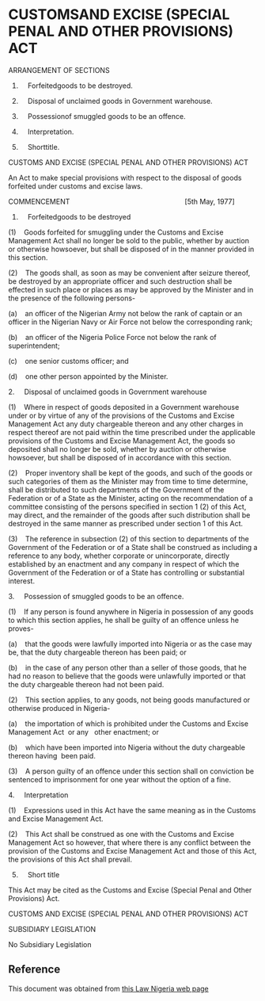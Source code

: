 # CUSTOMSAND EXCISE (SPECIAL PENAL AND OTHER PROVISIONS) ACT

ARRANGEMENT OF SECTIONS

1.     Forfeitedgoods to be destroyed.

2.     Disposal of unclaimed goods in Government warehouse.

3.     Possessionof smuggled goods to be an offence.

4.     Interpretation.

5.     Shorttitle.

CUSTOMS AND EXCISE (SPECIAL PENAL AND OTHER PROVISIONS) ACT

An Act to make special provisions with respect to the disposal of goods forfeited under customs and excise laws.

COMMENCEMENT                                                           [5th May, 1977]

1.     Forfeitedgoods to be destroyed

(1)    Goods forfeited for smuggling under the Customs and Excise Management Act shall no longer be sold to the public, whether by auction or otherwise howsoever, but shall be disposed of in the manner provided in this section.

(2)    The goods shall, as soon as may be convenient after seizure thereof, be destroyed by an appropriate officer and such destruction shall be effected in such place or places as may be approved by the Minister and in the presence of the following persons-

(a)    an officer of the Nigerian Army not below the rank of captain or an officer in the Nigerian Navy or Air Force not below the corresponding rank;

(b)    an officer of the Nigeria Police Force not below the rank of superintendent;

(c)    one senior customs officer; and

(d)    one other person appointed by the Minister.

2.     Disposal of unclaimed goods in Government warehouse

(1)    Where in respect of goods deposited in a Government warehouse under or by virtue of any of the provisions of the Customs and Excise Management Act any duty chargeable thereon and any other charges in respect thereof are not paid within the time prescribed under the applicable provisions of the Customs and Excise Management Act, the goods so deposited shall no longer be sold, whether by auction or otherwise howsoever, but shall be disposed of in accordance with this section.

(2)    Proper inventory shall be kept of the goods, and such of the goods or such categories of them as the Minister may from time to time determine, shall be distributed to such departments of the Government of the Federation or of a State as the Minister, acting on the recommendation of a committee consisting of the persons specified in section 1 (2) of this Act, may direct, and the remainder of the goods after such distribution shall be destroyed in the same manner as prescribed under section 1 of this Act.

(3)    The reference in subsection (2) of this section to departments of the Government of the Federation or of a State shall be construed as including a reference to any body, whether corporate or unincorporate, directly established by an enactment and any company in respect of which the Government of the Federation or of a State has controlling or substantial interest.

3.     Possession of smuggled goods to be an offence.

(1)    If any person is found anywhere in Nigeria in possession of any goods to which this section applies, he shall be guilty of an offence unless he proves-

(a)    that the goods were lawfully imported into Nigeria or as the case may be, that the duty chargeable thereon has been paid; or

(b)    in the case of any person other than a seller of those goods, that he had no reason to believe that the goods were unlawfully imported or that the duty chargeable thereon had not been paid.

(2)    This section applies, to any goods, not being goods manufactured or otherwise produced in Nigeria-

(a)    the importation of which is prohibited under the Customs and Excise Management Act  or any   other enactment; or

(b)    which have been imported into Nigeria without the duty chargeable thereon having  been paid.

(3)    A person guilty of an offence under this section shall on conviction be sentenced to imprisonment for one year without the option of a fine.

4.     Interpretation

(1)    Expressions used in this Act have the same meaning as in the Customs and Excise Management Act.

(2)    This Act shall be construed as one with the Customs and Excise Management Act so however, that where there is any conflict between the provision of the Customs and Excise Management Act and those of this Act, the provisions of this Act shall prevail.

5.     Short title

This Act may be cited as the Customs and Excise (Special Penal and Other Provisions) Act.

CUSTOMS AND EXCISE (SPECIAL PENAL AND OTHER PROVISIONS) ACT

SUBSIDIARY LEGISLATION

No Subsidiary Legislation

## Reference

This document was obtained from [this Law Nigeria web page](http://www.lawnigeria.com/LFN/C/Customs-and-Excise-Management%28Special-Penal-and-other-Provisions%29Act.php)